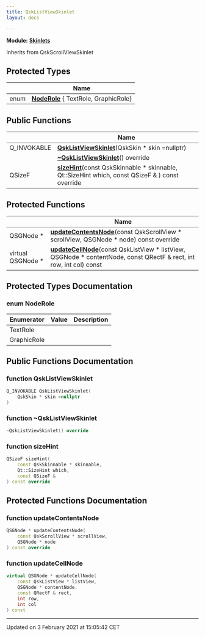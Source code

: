 ```yaml
---
title: QskListViewSkinlet
layout: docs

---
```



**Module:** **[Skinlets](/docs/modules/group__Skinlets/)**



Inherits from QskScrollViewSkinlet

## Protected Types

|                | Name           |
| -------------- | -------------- |
| enum| **[NodeRole](/docs/classes/classQskListViewSkinlet/#enum-noderole)** { TextRole, GraphicRole} |

## Public Functions

|                | Name           |
| -------------- | -------------- |
| Q_INVOKABLE | **[QskListViewSkinlet](/docs/classes/classQskListViewSkinlet/#function-qsklistviewskinlet)**(QskSkin * skin =nullptr) |
| | **[~QskListViewSkinlet](/docs/classes/classQskListViewSkinlet/#function-~qsklistviewskinlet)**() override |
| QSizeF | **[sizeHint](/docs/classes/classQskListViewSkinlet/#function-sizehint)**(const QskSkinnable * skinnable, Qt::SizeHint which, const QSizeF & ) const override |

## Protected Functions

|                | Name           |
| -------------- | -------------- |
| QSGNode * | **[updateContentsNode](/docs/classes/classQskListViewSkinlet/#function-updatecontentsnode)**(const QskScrollView * scrollView, QSGNode * node) const override |
| virtual QSGNode * | **[updateCellNode](/docs/classes/classQskListViewSkinlet/#function-updatecellnode)**(const QskListView * listView, QSGNode * contentNode, const QRectF & rect, int row, int col) const |

## Protected Types Documentation

### enum NodeRole

| Enumerator | Value | Description |
| ---------- | ----- | ----------- |
| TextRole | |   |
| GraphicRole | |   |




## Public Functions Documentation

### function QskListViewSkinlet

```cpp
Q_INVOKABLE QskListViewSkinlet(
    QskSkin * skin =nullptr
)
```


### function ~QskListViewSkinlet

```cpp
~QskListViewSkinlet() override
```


### function sizeHint

```cpp
QSizeF sizeHint(
    const QskSkinnable * skinnable,
    Qt::SizeHint which,
    const QSizeF & 
) const override
```


## Protected Functions Documentation

### function updateContentsNode

```cpp
QSGNode * updateContentsNode(
    const QskScrollView * scrollView,
    QSGNode * node
) const override
```


### function updateCellNode

```cpp
virtual QSGNode * updateCellNode(
    const QskListView * listView,
    QSGNode * contentNode,
    const QRectF & rect,
    int row,
    int col
) const
```


-------------------------------

Updated on  3 February 2021 at 15:05:42 CET